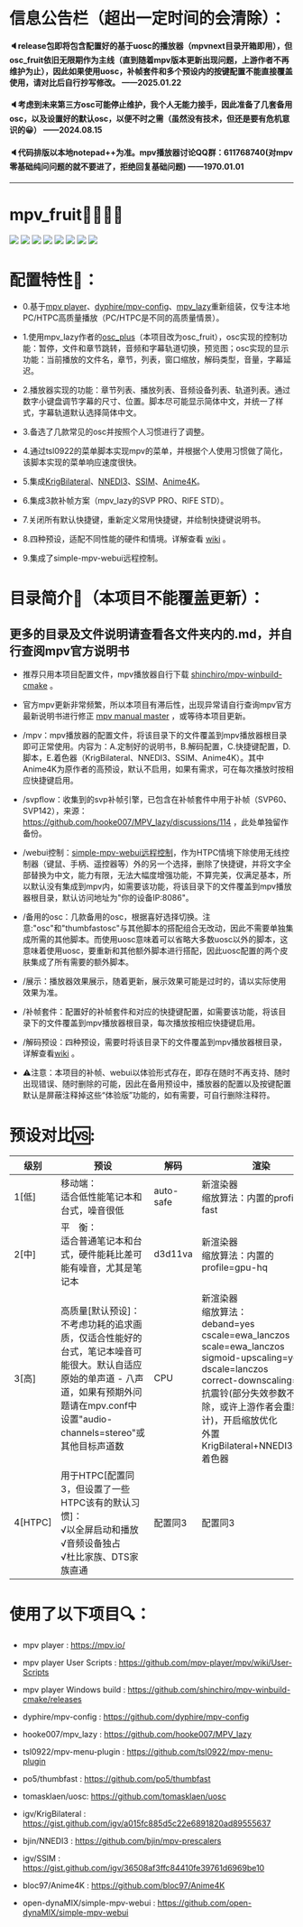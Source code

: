 # 信息公告栏（超出一定时间的会清除）：

#### 🔈release包即将包含配置好的基于uosc的播放器（mpvnext目录开箱即用），但osc_fruit依旧无限期作为主线（直到随着mpv版本更新出现问题，上游作者不再维护为止），因此如果使用uosc，补帧套件和多个预设内的按键配置不能直接覆盖使用，请对比后自行抄写修改。 ——2025.01.22
#### 🔈考虑到未来第三方osc可能停止维护，我个人无能力接手，因此准备了几套备用osc，以及设置好的默认osc，以便不时之需（虽然没有技术，但还是要有危机意识的😀） ——2024.08.15
#### 🔈代码排版以本地notepad++为准。mpv播放器讨论QQ群：611768740(对mpv零基础纯问问题的就不要进了，拒绝回复基础问题) ——1970.01.01

---

# mpv_fruit🍉🍌🍓🍎

![](https://github.com/redomCL/mpv_fruit/blob/main/%E5%B1%95%E7%A4%BA/%E5%B1%95%E7%A4%BA1.png)
![](https://github.com/redomCL/mpv_fruit/blob/main/%E5%B1%95%E7%A4%BA/%E5%B1%95%E7%A4%BA2.png)
![](https://github.com/redomCL/mpv_fruit/blob/main/%E5%B1%95%E7%A4%BA/%E5%B1%95%E7%A4%BA3.png)
![](https://github.com/redomCL/mpv_fruit/blob/main/%E5%B1%95%E7%A4%BA/%E5%B1%95%E7%A4%BA4.png)
![](https://github.com/redomCL/mpv_fruit/blob/main/%E5%B1%95%E7%A4%BA/%E5%B1%95%E7%A4%BA5.png)
![](https://github.com/redomCL/mpv_fruit/blob/main/%E5%B1%95%E7%A4%BA/%E5%B1%95%E7%A4%BA6.png)
![](https://github.com/redomCL/mpv_fruit/blob/main/%E5%B1%95%E7%A4%BA/%E5%B1%95%E7%A4%BA7.png)
![](https://github.com/redomCL/mpv_fruit/blob/main/%E5%B1%95%E7%A4%BA/%E5%B1%95%E7%A4%BA8.png)


# 配置特性🍺：

* 0.基于[mpv player](https://mpv.io/)、[dyphire/mpv-config](https://github.com/dyphire/mpv-config)、[mpv_lazy](https://github.com/hooke007/MPV_lazy)重新组装，仅专注本地PC/HTPC高质量播放（PC/HTPC是不同的高质量情景）。

* 1.使用mpv_lazy作者的[osc_plus](https://github.com/hooke007/MPV_lazy/blob/2027fb8b2ec766896773c6803c9b7a33a4fc6f12/portable_config/scripts/osc_plus.lua)（本项目改为osc_fruit），osc实现的控制功能：暂停，文件和章节跳转，音频和字幕轨道切换，预览图；osc实现的显示功能：当前播放的文件名，章节，列表，窗口缩放，解码类型，音量，字幕延迟。

* 2.播放器实现的功能：章节列表、播放列表、音频设备列表、轨道列表。通过数字小键盘调节字幕的尺寸、位置。脚本尽可能显示简体中文，并统一了样式，字幕轨道默认选择简体中文。

* 3.备选了几款常见的osc并按照个人习惯进行了调整。

* 4.通过tsl0922的菜单脚本实现mpv的菜单，并根据个人使用习惯做了简化，该脚本实现的菜单响应速度很快。 

* 5.集成[KrigBilateral](https://gist.github.com/igv/a015fc885d5c22e6891820ad89555637)、[NNEDI3](https://github.com/bjin/mpv-prescalers)、[SSIM](https://gist.github.com/igv/36508af3ffc84410fe39761d6969be10)、[Anime4K](https://github.com/bloc97/Anime4K)。

* 6.集成3款补帧方案（mpv_lazy的SVP PRO、RIFE STD）。

* 7.关闭所有默认快捷键，重新定义常用快捷键，并绘制快捷键说明书。

* 8.四种预设，适配不同性能的硬件和情境。详解查看 [wiki](https://github.com/redomCL/mpv_fruit/wiki/%E5%85%B3%E4%BA%8E%E9%A2%84%E8%AE%BE) 。

* 9.集成了simple-mpv-webui远程控制。

# 目录简介🥢（本项目不能覆盖更新）：

## 更多的目录及文件说明请查看各文件夹内的.md，并自行查阅mpv官方说明书

* 推荐只用本项目配置文件，mpv播放器自行下载 [shinchiro/mpv-winbuild-cmake](https://github.com/shinchiro/mpv-winbuild-cmake/releases) 。

* 官方mpv更新非常频繁，所以本项目有滞后性，出现异常请自行查询mpv官方最新说明书进行修正 [mpv manual master](https://mpv.io/manual/master/) ，或等待本项目更新。

* /mpv：mpv播放器的配置文件，将该目录下的文件覆盖到mpv播放器根目录即可正常使用。内容为：A.定制好的说明书，B.解码配置，C.快捷键配置，D.脚本，E.着色器（KrigBilateral、NNEDI3、SSIM、Anime4K）。其中Anime4K为原作者的高预设，默认不启用，如果有需求，可在每次播放时按相应快捷键启用。

* /svpflow：收集到的svp补帧引擎，已包含在补帧套件中用于补帧（SVP60、SVP142），来源：https://github.com/hooke007/MPV_lazy/discussions/114 ，此处单独留作备份。

* /webui控制：[simple-mpv-webui远程控制](https://github.com/open-dynaMIX/simple-mpv-webui)，作为HTPC情境下除使用无线控制器（键鼠、手柄、遥控器等）外的另一个选择，删除了快捷键，并将文字全部替换为中文，能力有限，无法大幅度增强功能，不算完美，仅满足基本，所以默认没有集成到mpv内，如需要该功能，将该目录下的文件覆盖到mpv播放器根目录，默认访问地址为"你的设备IP:8086"。

* /备用的osc：几款备用的osc，根据喜好选择切换。注意:"osc"和"thumbfastosc"与其他脚本的搭配组合无改动，因此不需要单独集成所需的其他脚本。而使用uosc意味着可以省略大多数uosc以外的脚本，这意味着使用uosc，要重新和其他额外脚本进行搭配，因此uosc配置的两个皮肤集成了所有需要的额外脚本。

* /展示：播放器效果展示，随着更新，展示效果可能是过时的，请以实际使用效果为准。
  
* /补帧套件：配置好的补帧套件和对应的快捷键配置，如需要该功能，将该目录下的文件覆盖到mpv播放器根目录，每次播放按相应快捷键启用。

* /解码预设：四种预设，需要时将该目录下的文件覆盖到mpv播放器根目录，详解查看[wiki](https://github.com/redomCL/mpv_fruit/wiki/%E5%85%B3%E4%BA%8E%E9%A2%84%E8%AE%BE) 。

* ⚠注意：本项目的补帧、webui以体验形式存在，即存在随时不再支持、随时出现错误、随时删除的可能，因此在备用预设中，播放器的配置以及按键配置默认是屏蔽注释掉这些“体验版”功能的，如有需要，可自行删除注释符。

# 预设对比🆚:

|级别          |预设          |解码             |渲染                    |色深抖动 
|------------- |--------------|-----------------|------------------------|-------------------------|
|1[低]|移动端：<br>适合低性能笔记本和台式，噪音很低|auto-safe|新渲染器<br>缩放算法：内置的profile＝fast|默认(fruit)|
|2[中]|平&emsp;衡：<br>适合普通笔记本和台式，硬件能耗比差可能有噪音，尤其是笔记本|d3d11va|新渲染器<br>缩放算法：内置的profile=gpu-hq|默认(fruit)|
|3[高]|高质量[默认预设]：<br>不考虑功耗的追求画质，仅适合性能好的台式，笔记本噪音可能很大。默认自适应原始的单声道 - 八声道，如果有预期外问题请在mpv.conf中设置"audio-channels=stereo"或其他目标声道数|CPU|新渲染器<br>缩放算法：<br>deband=yes<br>cscale=ewa_lanczos<br>scale=ewa_lanczos<br>sigmoid-upscaling=yes<br>dscale=lanczos<br>correct-downscaling=yes<br>抗震铃(部分失效参数不删除，或许上游作者会重新设计)，开启缩放优化<br>外置KrigBilateral+NNEDI3+SSIM着色器|误差抖动(内核为floyd-steinberg)|
|4[HTPC]|用于HTPC[配置同3，但设置了一些HTPC该有的默认习惯]：<br>√以全屏启动和播放<br>√音频设备独占<br>√杜比家族、DTS家族直通|配置同3|配置同3|配置同3|

# 使用了以下项目🔍：

* mpv player : https://mpv.io/

* mpv player User Scripts : https://github.com/mpv-player/mpv/wiki/User-Scripts

* mpv player Windows build : https://github.com/shinchiro/mpv-winbuild-cmake/releases

* dyphire/mpv-config : https://github.com/dyphire/mpv-config

* hooke007/mpv_lazy : https://github.com/hooke007/MPV_lazy

* tsl0922/mpv-menu-plugin : https://github.com/tsl0922/mpv-menu-plugin

* po5/thumbfast : https://github.com/po5/thumbfast

* tomasklaen/uosc: https://github.com/tomasklaen/uosc

* igv/KrigBilateral : https://gist.github.com/igv/a015fc885d5c22e6891820ad89555637

* bjin/NNEDI3 : https://github.com/bjin/mpv-prescalers

* igv/SSIM : https://gist.github.com/igv/36508af3ffc84410fe39761d6969be10

* bloc97/Anime4K : https://github.com/bloc97/Anime4K

* open-dynaMIX/simple-mpv-webui : https://github.com/open-dynaMIX/simple-mpv-webui
